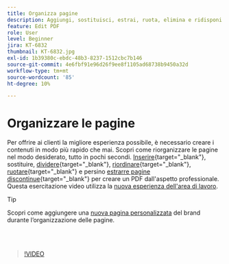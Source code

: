 ```yaml
---
title: Organizza pagine
description: Aggiungi, sostituisci, estrai, ruota, elimina e ridisponi le pagine nel tuo PDF
feature: Edit PDF
role: User
level: Beginner
jira: KT-6832
thumbnail: KT-6832.jpg
exl-id: 1b39380c-ebdc-48b3-8237-1512cbc7b146
source-git-commit: 4e6fbf91e96d26f9ee8f1105ad68738b9450a32d
workflow-type: tm+mt
source-wordcount: '85'
ht-degree: 10%

---
```


# Organizzare le pagine

Per offrire ai clienti la migliore esperienza possibile, è necessario creare i contenuti in modo più rapido che mai. Scopri come riorganizzare le pagine nel modo desiderato, tutto in pochi secondi. [Inserire](https://www.adobe.com/it/acrobat/online/add-pages-to-pdf.html){target="_blank"}, sostituire, [dividere](https://www.adobe.com/it/acrobat/online/split-pdf.html){target="_blank"}, [riordinare](https://www.adobe.com/it/acrobat/online/rearrange-pdf.html){target="_blank"}, [ruotare](https://www.adobe.com/it/acrobat/online/rotate-pdf.html){target="_blank"} e persino [estrarre pagine discontinue](https://www.adobe.com/it/acrobat/online/extract-pdf-pages.html){target="_blank"} per creare un PDF dall&#39;aspetto professionale. Questa esercitazione video utilizza la [nuova esperienza dell&#39;area di lavoro](new-workspace.md).

>[!TIP]
>
>Scopri come aggiungere una [nuova pagina personalizzata](add-custom-page.md) del brand durante l’organizzazione delle pagine.

<br> 

>[!VIDEO](https://video.tv.adobe.com/v/3409022?quality=12&learn=on&hidetitle=true)